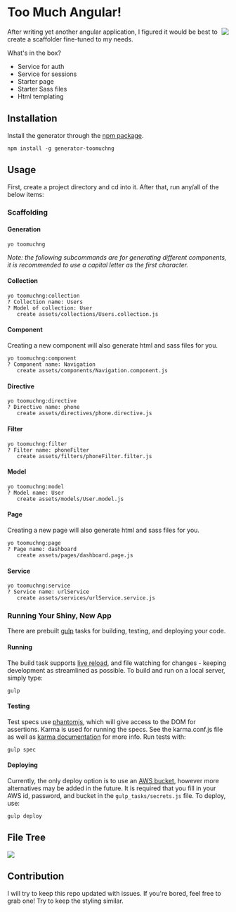 # Too Much Angular!

<img align="right" src="http://i.imgur.com/rsjm0ue.png">

After writing yet another angular application, I figured it would be best to create a scaffolder fine-tuned to my needs.

What's in the box?
 - Service for auth
 - Service for sessions
 - Starter page
 - Starter Sass files
 - Html templating

## Installation
Install the generator through the [npm package](https://www.npmjs.com/package/generator-toomuchng).
```
npm install -g generator-toomuchng
```

## Usage

First, create a project directory and cd into it. After that, run any/all of the below items:

### Scaffolding

#### Generation
```
yo toomuchng
```

_Note: the following subcommands are for generating different components, it is recommended to use a capital letter as the first character._

#### Collection
```
yo toomuchng:collection
? Collection name: Users
? Model of collection: User
   create assets/collections/Users.collection.js
```

#### Component
Creating a new component will also generate html and sass files for you.
```
yo toomuchng:component
? Component name: Navigation
   create assets/components/Navigation.component.js
```

#### Directive
```
yo toomuchng:directive
? Directive name: phone
   create assets/directives/phone.directive.js
```

#### Filter
```
yo toomuchng:filter
? Filter name: phoneFilter
   create assets/filters/phoneFilter.filter.js
```

#### Model
```
yo toomuchng:model
? Model name: User
   create assets/models/User.model.js
```

#### Page
Creating a new page will also generate html and sass files for you.
```
yo toomuchng:page
? Page name: dashboard
   create assets/pages/dashboard.page.js
```

#### Service
```
yo toomuchng:service
? Service name: urlService
   create assets/services/urlService.service.js
```

### Running Your Shiny, New App

There are prebuilt [gulp](http://gulpjs.com/) tasks for building, testing, and deploying your code.

#### Running
The build task supports [live reload](http://livereload.com/), and file watching for changes - keeping development as streamlined as possible. To build and run on a local server, simply type:

```
gulp
```

#### Testing
Test specs use [phantomjs](http://phantomjs.org/), which will give access to the DOM for assertions. Karma is used for running the specs. See the karma.conf.js file as well as [karma documentation](http://karma-runner.github.io/0.13/index.html) for more info. Run tests with:
```
gulp spec
```


#### Deploying
Currently, the only deploy option is to use an [AWS bucket](http://docs.aws.amazon.com/AmazonS3/latest/gsg/GetStartedWithS3.html), however more alternatives may be added in the future. It is required that you fill in your AWS id, password, and bucket in the `gulp_tasks/secrets.js` file. To deploy, use:

```
gulp deploy
```


## File Tree

<img align="middle" src="http://i.imgur.com/FP7pwoM.png">

## Contribution
I will try to keep this repo updated with issues. If you're bored, feel free to grab one! Try to keep the styling similar.
